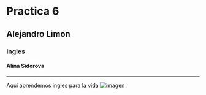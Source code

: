 # Practica 6
## Alejandro Limon
### Ingles
#### Alina Sidorova
---
Aqui aprendemos ingles para la vida
![imagen](https://i.ytimg.com/vi/Ysi4b6FKGhY/maxresdefault.jpg)